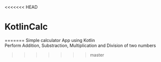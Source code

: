 <<<<<<< HEAD
# KotlinCalc
=======
Simple calculator App using Kotlin   
       Perform Addition, Substraction, Multiplication and Division of two numbers
>>>>>>> master
